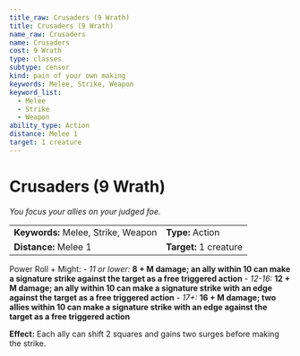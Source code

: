```yaml
---
title_raw: Crusaders (9 Wrath)
title: Crusaders (9 Wrath)
name_raw: Crusaders
name: Crusaders
cost: 9 Wrath
type: classes
subtype: censor
kind: pain of your own making
keywords: Melee, Strike, Weapon
keyword_list:
  - Melee
  - Strike
  - Weapon
ability_type: Action
distance: Melee 1
target: 1 creature
---
```


# Crusaders (9 Wrath)

*You focus your allies on your judged foe.*

|                                     |                        |
| :---------------------------------- | :--------------------- |
| **Keywords:** Melee, Strike, Weapon | **Type:** Action       |
| **Distance:** Melee 1               | **Target:** 1 creature |

Power Roll + Might: - *11 or lower:* **8 + M damage; an ally within 10 can make a signature strike against the target as a free triggered action** - *12-16:* **12 + M damage; an ally within 10 can make a signature strike with an edge against the target as a free triggered action** - *17+:* **16 + M damage; two allies within 10 can make a signature strike with an edge against the target as a free triggered action**

**Effect:** Each ally can shift 2 squares and gains two surges before making the strike.
